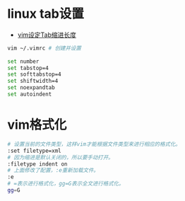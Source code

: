 # linux tab设置

- [vim设定Tab缩进长度](https://www.cnblogs.com/Cqlismy/p/11358259.html)

```sh
vim ~/.vimrc # 创建并设置
 
set number
set tabstop=4
set softtabstop=4
set shiftwidth=4
set noexpandtab
set autoindent
```



# vim格式化

```bash
# 设置当前的文件类型，这样vim才能根据文件类型来进行相应的格式化。
:set filetype=xml
# 因为缩进是默认关闭的，所以要手动打开。
:filetype indent on
# 上面修改了配置，:e重新加载文件。
:e
# =表示进行格式化，gg=G表示全文进行格式化。
gg=G
```

